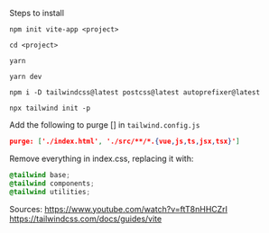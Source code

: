 Steps to install

`npm init vite-app <project>`

`cd <project>`

`yarn`

`yarn dev`

`npm i -D tailwindcss@latest postcss@latest autoprefixer@latest`

`npx tailwind init -p`

Add the following to purge [] in `tailwind.config.js`

``` json    
purge: ['./index.html', './src/**/*.{vue,js,ts,jsx,tsx}']

```
Remove everything in index.css, replacing it with:

``` css
@tailwind base;
@tailwind components;
@tailwind utilities;
```

Sources:
https://www.youtube.com/watch?v=ftT8nHHCZrI
https://tailwindcss.com/docs/guides/vite
